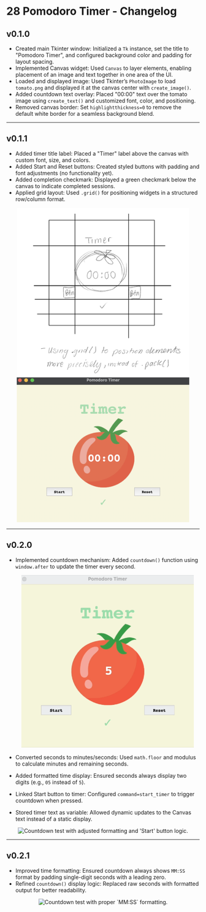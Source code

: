 # 28 Pomodoro Timer - Changelog

## v0.1.0

- Created main Tkinter window: Initialized a `Tk` instance, set the title to "Pomodoro Timer", and configured background color and padding for layout spacing.
- Implemented Canvas widget: Used `Canvas` to layer elements, enabling placement of an image and text together in one area of the UI.
- Loaded and displayed image: Used Tkinter’s `PhotoImage` to load `tomato.png` and displayed it at the canvas center with `create_image()`.
- Added countdown text overlay: Placed "00:00" text over the tomato image using `create_text()` and customized font, color, and positioning.
- Removed canvas border: Set `highlightthickness=0` to remove the default white border for a seamless background blend.

---

## v0.1.1

- Added timer title label: Placed a "Timer" label above the canvas with custom font, size, and colors.
- Added Start and Reset buttons: Created styled buttons with padding and font adjustments (no functionality yet).
- Added completion checkmark: Displayed a green checkmark below the canvas to indicate completed sessions.
- Applied grid layout: Used `.grid()` for positioning widgets in a structured row/column format.

<div align="center">
<img src="./imgs/pomodoro_v0.png"
    alt="Rough sketch of grid layout for Pomodoro App."
    width="450px" height="auto">
</div>
<div align="center">
<img src="./imgs/pomodoro_v1.png"
    alt="Rough sketch of grid layout for Pomodoro App."
    width="450px" height="auto">
</div>

---

## v0.2.0

- Implemented countdown mechanism: Added `countdown()` function using `window.after` to update the timer every second.
    <div align="center">
    <img src="./imgs/pomodoro_v2_countdown_test.gif"
        alt="First countdown test."
        width="450px" height="auto">
    </div>

- Converted seconds to minutes/seconds: Used `math.floor` and modulus to calculate minutes and remaining seconds.
- Added formatted time display: Ensured seconds always display two digits (e.g., `05` instead of `5`).
- Linked Start button to timer: Configured `command=start_timer` to trigger countdown when pressed.
- Stored timer text as variable: Allowed dynamic updates to the Canvas text instead of a static display.

<div align="center">
<img src="./imgs/pomodoro_v2_1_countdown_test.gif"
    alt="Countdown test with adjusted formatting and 'Start' button logic."
    width="450px" height="auto">
</div>

---

## v0.2.1

- Improved time formatting: Ensured countdown always shows `MM:SS` format by padding single-digit seconds with a leading zero.
- Refined `countdown()` display logic: Replaced raw seconds with formatted output for better readability.

<div align="center">
<img src="./imgs/pomodoro_v3_dynamic_countdown_test.gif"
    alt="Countdown test with proper `MM:SS` formatting."
    width="450px" height="auto">
</div>

[//]: # (## v0.3.0)
